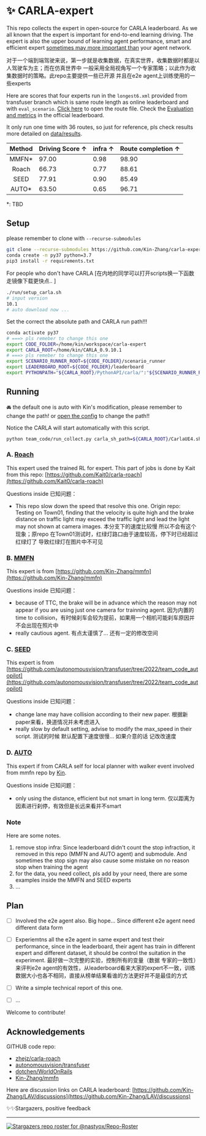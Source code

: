# ✨ CARLA-expert

This repo collects the expert in open-source for CARLA leaderboard. As we all known that the expert is important for end-to-end learning driving. The expert is also the upper bound of learning agent performance, smart and efficient expert <u>sometimes may more important than</u> your agent network. 

对于一个端到端驾驶来说，第一步就是收集数据，在真实世界，收集数据时都是以人驾驶车为主；而在仿真世界中 一般采用全局视角写一个专家策略；以此作为收集数据时的策略。此repo主要提供一些已开源 并且在e2e agent上训练使用的一些experts

Here are scores that four experts run in the `longest6.xml` provided from transfuser branch which is same route length as online leaderboard and with `eval_scenario`. [Click here](leaderboard/data/longest6_complete.xml) to open the route file. Check the [Evaluation and metrics](https://leaderboard.carla.org/#evaluation-and-metrics) in the official leaderboard.

It only run one time with 36 routes, so just for reference, pls check results more detailed on [data/results](data/results).

|   Method | Driving Score ↑ | infra ↑ | Route completion ↑ |
| :-------: | :---------- | :--------- | :---------- |
|   MMFN* | 97.00 | 0.98 | 98.90 |
|  Roach  | 66.73 | 0.77 | 88.61 |
|   SEED  | 77.91 | 0.90 | 85.49 |
|  AUTO*  | 63.50 | 0.65 | 96.71 |

*: TBD

## Setup

please remember to clone with `--recurse-submodules`

```bash
git clone --recurse-submodules https://github.com/Kin-Zhang/carla-expert
conda create -n py37 python=3.7
pip3 install -r requirements.txt
```

For people who don't have CARLA [在内地的同学可以打开scripts换一下函数 走镜像下载更快点.. ]

```bash
./run/setup_carla.sh
# input version
10.1
# auto download now ...
```

Set the correct the absolute path and CARLA run path!!!

```bash
conda activate py37
# ===> pls remeber to change this one
export CODE_FOLDER=/home/kin/workspace/carla-expert
export CARLA_ROOT=/home/kin/CARLA_0.9.10.1
# ===> pls remeber to change this one
export SCENARIO_RUNNER_ROOT=${CODE_FOLDER}/scenario_runner
export LEADERBOARD_ROOT=${CODE_FOLDER}/leaderboard
export PYTHONPATH="${CARLA_ROOT}/PythonAPI/carla/":"${SCENARIO_RUNNER_ROOT}":"${LEADERBOARD_ROOT}":"${CARLA_ROOT}/PythonAPI/carla/dist/carla-0.9.10-py3.7-linux-x86_64.egg":"${CODE_FOLDER}/team_code":${PYTHONPATH}
```

## Running
🚘 the default one is auto with Kin's modification, please remember to change the path! or [open the config](team_code/config/collect.yaml) to change the path!!

Notice the CARLA will start automatically with this script.

```bash
python team_code/run_collect.py carla_sh_path=${CARLA_ROOT}/CarlaUE4.sh absolute_path=${CODE_FOLDER}
```

### A. [Roach](https://github.com/zhejz/carla-roach)
This expert used the trained RL for expert. This part of jobs is done by Kait from this repo: [https://github.com/Kait0/carla-roach](https://github.com/Kait0/carla-roach)



Questions inside 已知问题：

- This repo slow down the speed that resolve this one. Origin repo: Testing on Town01, finding that the velocity is quite high and the brake distance on traffic light may exceed the traffic light and lead the light may not shown at camera images. 本分支下的速度比较慢 所以不会有这个现象；原repo 在Town01测试时，红绿灯路口由于速度较高，停下时已经超过红绿灯了 导致红绿灯在图片中不可见

### B. [MMFN](https://github.com/Kin-Zhang/mmfn)

This expert is from [https://github.com/Kin-Zhang/mmfn](https://github.com/Kin-Zhang/mmfn)



Questions inside 已知问题：

- because of TTC, the brake will be in advance which the reason may not appear if you are using just one camera for trainning agent. 因为内置的time to collision，有时候刹车会较为提前，如果用一个相机可能刹车原因并不会出现在照片中
- really cautious agent. 有点太谨慎了... 还有一定的修改空间

### C. [SEED](https://github.com/autonomousvision/transfuser/tree/2022/team_code_autopilot)

This expert is from [https://github.com/autonomousvision/transfuser/tree/2022/team_code_autopilot](https://github.com/autonomousvision/transfuser/tree/2022/team_code_autopilot)



Questions inside 已知问题：

- change lane may have collision according to their new paper. 根据新paper来看，换道情况并未考虑进入
- really slow by default setting, advise to modify the max_speed in their script. 测试的时候 默认配置下速度很慢... 如果介意的话 记改改速度

### D. [AUTO](https://github.com/carla-simulator/carla/blob/master/PythonAPI/carla/agents/navigation/local_planner.py)

This expert if from CARLA self for local planner with walker event involved from mmfn repo by [Kin](https://github.com/Kin-Zhang).



Questions inside 已知问题：

- only using the distance, efficient but not smart in long term. 仅以距离为因素进行刹停，有效但是长远来看并不smart

### Note
Here are some notes.

1. remove stop infra: Since leaderboard didn't count the stop infraction, it removed in this repo (MMFN and AUTO agent) and submodule. And sometimes the stop sign may also cause some mistake on no reason stop when training the agent
2. for the data, you need collect, pls add by your need, there are some examples inside the MMFN and SEED experts
3. ...


## Plan

- [ ] Involved the e2e agent also. Big hope... Since different e2e agent need different data form
- [ ] Experiemtns all the e2e agent in same expert and test their performance, since in the leaderboard, their agent has train in different expert and different dataset, it should be control the suitation in the experiment. 最好做一次完整的实验，控制所有的变量（数据 专家的一致性） 来评判e2e agent的有效性，从leaderboard看来大家的expert不一致，训练数据大小也各不相同，直接从榜单结果看谁的方法更好并不是最佳的方式
- [ ] Write a simple technical report of this one.
- [ ] ...


Welcome to contribute!

## Acknowledgements

GITHUB code repo:
- [zhejz/carla-roach](https://github.com/zhejz/carla-roach)
- [autonomousvision/transfuser](https://github.com/autonomousvision/transfuser)
- [dotchen/WorldOnRails](https://github.com/dotchen/WorldOnRails)
- [Kin-Zhang/mmfn](https://github.com/Kin-Zhang/mmfn)

Here are discussion links on CARLA leaderboard: [https://github.com/Kin-Zhang/LAV/discussions](https://github.com/Kin-Zhang/LAV/discussions)

✨✨Stargazers, positive feedback

---

[![Stargazers repo roster for @nastyox/Repo-Roster](https://reporoster.com/stars/Kin-Zhang/carla-expert)](https://github.com/Kin-Zhang/carla-expert/stargazers)
